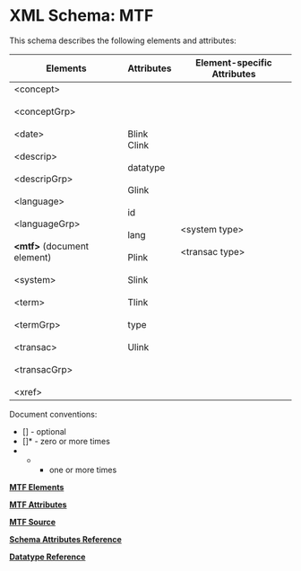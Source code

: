 
# XML Schema: MTF


This schema describes the following elements and attributes:




| Elements			 | Attributes			 | Element-specific Attributes			 |
| --- | --- | --- |
| &lt;concept&gt;<br><br>&lt;conceptGrp&gt;<br><br>&lt;date&gt;<br><br>&lt;descrip&gt;<br><br>&lt;descripGrp&gt;<br><br>&lt;language&gt;<br><br>&lt;languageGrp&gt;<br><br>**&lt;mtf&gt;** (document element)<br><br>&lt;system&gt;<br><br>&lt;term&gt;<br><br>&lt;termGrp&gt;<br><br>&lt;transac&gt;<br><br>&lt;transacGrp&gt;<br><br>&lt;xref&gt; | Blink Clink<br><br>datatype<br><br>Glink<br><br>id<br><br>lang<br><br>Plink<br><br>Slink<br><br>Tlink<br><br>type<br><br>Ulink | &lt;system type&gt;<br><br>&lt;transac type&gt; |




Document conventions:


* [] - optional
* []\* - zero or more times
* + - one or more times





**[MTF Elements](MTFElements.md)**

**[MTF Attributes](MTFAttributes.md)**

**[MTF Source](MTFSource.md)**

**[Schema Attributes Reference](SchemaAttributesReference.md)**

**[Datatype Reference](DatatypeReference.md)**



